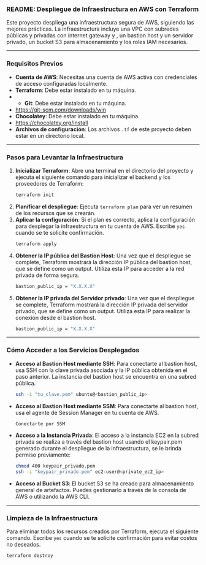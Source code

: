 ### README: Despliegue de Infraestructura en AWS con Terraform

Este proyecto despliega una infraestructura segura de AWS, siguiendo las mejores prácticas. La infraestructura incluye una VPC con subredes públicas y privadas con internet gateway y , un bastion host y un servidor privado, un bucket S3 para almacenamiento y los roles IAM necesarios. 

***

### Requisitos Previos

* **Cuenta de AWS**: Necesitas una cuenta de AWS activa con credenciales de acceso configuradas localmente.
* **Terraform**: Debe estar instalado en tu máquina.
* * **Git**: Debe estar instalado en tu máquina.
* https://git-scm.com/downloads/win
* **Chocolatey**: Debe estar instalado en tu máquina.
* https://chocolatey.org/install
* **Archivos de configuración**: Los archivos `.tf` de este proyecto deben estar en un directorio local.

***

### Pasos para Levantar la Infraestructura

1.  **Inicializar Terraform**: Abre una terminal en el directorio del proyecto y ejecuta el siguiente comando para inicializar el backend y los proveedores de Terraform:
    ```sh
    terraform init
    ```
2.  **Planificar el despliegue**: Ejecuta `terraform plan` para ver un resumen de los recursos que se crearán.
3.  **Aplicar la configuración**: Si el plan es correcto, aplica la configuración para desplegar la infraestructura en tu cuenta de AWS. Escribe `yes` cuando se te solicite confirmación.
    ```sh
    terraform apply
    ```
4.  **Obtener la IP pública del Bastion Host**: Una vez que el despliegue se complete, Terraform mostrará la dirección IP pública del bastion host, que se define como un output. Utiliza esta IP para acceder a la red privada de forma segura.
    ```sh
    bastion_public_ip = "X.X.X.X"
    ```
5.  **Obtener la IP privada del Servidor privado**: Una vez que el despliegue se complete, Terraform mostrará la dirección IP privada del servidor privado, que se define como un output. Utiliza esta IP para realizar la conexión desde el bastion host.
    ```sh
    bastion_public_ip = "X.X.X.X"
    ```
***

### Cómo Acceder a los Servicios Desplegados

* **Acceso al Bastion Host mediante SSH**: Para conectarte al bastion host, usa SSH con la clave privada asociada y la IP pública obtenida en el paso anterior. La instancia del bastion host se encuentra en una subred pública.
    ```sh
    ssh -i "tu_clave.pem" ubuntu@<bastion_public_ip>
    ```
* **Acceso al Bastion Host mediante SSM**: Para conectarte al bastion host, usa el agente de Session Manager en tu cuenta de AWS.
    ```sh
    Conectarte por SSM
    ```
* **Acceso a la Instancia Privada**: El acceso a la instancia EC2 en la subred privada se realiza a través del bastion host usando el keypair.pem generado durante el despliegue de la infraestructura, se le brinda permiso previamente:
    ```sh
    chmod 400 keypair_privado.pem
    ssh -i "keypair_privado.pem" ec2-user@<private_ec2_ip>
    ```

* **Acceso al Bucket S3**: El bucket S3 se ha creado para almacenamiento general de artefactos. Puedes gestionarlo a través de la consola de AWS o utilizando la AWS CLI.

***

### Limpieza de la Infraestructura

Para eliminar todos los recursos creados por Terraform, ejecuta el siguiente comando. Escribe `yes` cuando se te solicite confirmación para evitar costos no deseados.
```sh
terraform destroy

